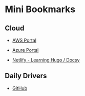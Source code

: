 
# Mini Bookmarks

## Cloud

* [AWS Portal](https://aws.amazon.com/)

* [Azure Portal](https://azure.microsoft.com/en-us/)

* [Netlify - Learning Hugo / Docsy](https://www.netlify.com/)


## Daily Drivers


* [GitHub](https://github.com/)

